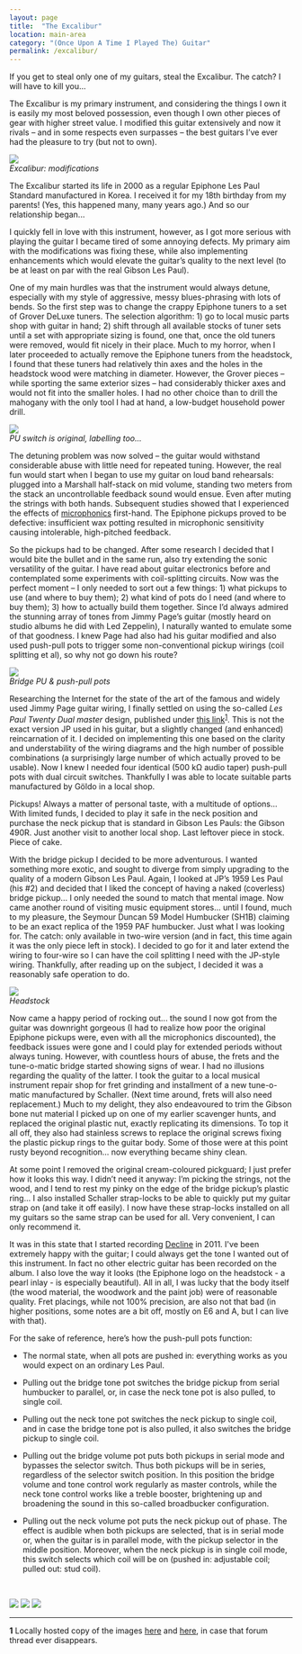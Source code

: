 ```yaml
---
layout: page
title:  "The Excalibur"
location: main-area
category: "(Once Upon A Time I Played The) Guitar"
permalink: /excalibur/
---
```


If you get to steal only one of my guitars, steal the Excalibur. The
catch? I will have to kill you...

The Excalibur is my primary instrument, and considering the things I
own it is easily my most beloved possession, even though I own other
pieces of gear with higher street value. I modified this guitar
extensively and now it rivals – and in some respects even surpasses –
the best guitars I’ve ever had the pleasure to try (but not to own).

[![](/images/excalibur/01.jpg)](/images/excalibur/01-big.jpg)  
*Excalibur: modifications*

The Excalibur started its life in 2000 as a regular Epiphone Les Paul
Standard manufactured in Korea. I received it for my 18th birthday
from my parents! (Yes, this happened many, many years ago.) And so our
relationship began...

I quickly fell in love with this instrument, however, as I got more
serious with playing the guitar I became tired of some annoying
defects. My primary aim with the modifications was fixing these, while
also implementing enhancements which would elevate the guitar’s
quality to the next level (to be at least on par with the real Gibson
Les Paul).

One of my main hurdles was that the instrument would always detune,
especially with my style of aggressive, messy blues-phrasing with lots
of bends. So the first step was to change the crappy Epiphone tuners
to a set of Grover DeLuxe tuners. The selection algorithm: 1) go to
local music parts shop with guitar in hand; 2) shift through all
available stocks of tuner sets until a set with appropriate sizing is
found, one that, once the old tuners were removed, would fit nicely in
their place. Much to my horror, when I later proceeded to actually
remove the Epiphone tuners from the headstock, I found that these
tuners had relatively thin axes and the holes in the headstock wood
were matching in diameter. However, the Grover pieces – while sporting
the same exterior sizes – had considerably thicker axes and would not
fit into the smaller holes. I had no other choice than to drill the
mahogany with the only tool I had at hand, a low-budget household
power drill.

[![](/images/excalibur/02.jpg)](/images/excalibur/02-big.jpg)  
*PU switch is original, labelling too...*

The detuning problem was now solved – the guitar would withstand
considerable abuse with little need for repeated tuning. However, the
real fun would start when I began to use my guitar on loud band
rehearsals: plugged into a Marshall half-stack on mid volume, standing
two meters from the stack an uncontrollable feedback sound would
ensue. Even after muting the strings with both hands. Subsequent
studies showed that I experienced the effects of [microphonics]
first-hand. The Epiphone pickups proved to be defective: insufficient
wax potting resulted in microphonic sensitivity causing intolerable,
high-pitched feedback.

So the pickups had to be changed. After some research I decided that I
would bite the bullet and in the same run, also try extending the
sonic versatility of the guitar. I have read about guitar electronics
before and contemplated some experiments with coil-splitting
circuits. Now was the perfect moment – I only needed to sort out a few
things: 1) what pickups to use (and where to buy them); 2) what kind
of pots do I need (and where to buy them); 3) how to actually build
them together. Since I’d always admired the stunning array of tones
from Jimmy Page’s guitar (mostly heard on studio albums he did with
Led Zeppelin), I naturally wanted to emulate some of that goodness. I
knew Page had also had his guitar modified and also used push-pull
pots to trigger some non-conventional pickup wirings (coil splitting
et al), so why not go down his route?

[![](/images/excalibur/03.jpg)](/images/excalibur/03-big.jpg)  
*Bridge PU & push-pull pots*

Researching the Internet for the state of the art of the famous and
widely used Jimmy Page guitar wiring, I finally settled on using the
so-called *Les Paul Twenty Dual master* design, published under [this
link]<sup>[1](#f1)</sup>. This is not the exact version JP used in his
guitar, but a slightly changed (and enhanced) reincarnation of it. I
decided on implementing this one based on the clarity and
understability of the wiring diagrams and the high number of possible
combinations (a surprisingly large number of which actually proved to
be usable). Now I knew I needed four identical (500 kΩ audio taper)
push-pull pots with dual circuit switches. Thankfully I was able to
locate suitable parts manufactured by Göldo in a local shop.

Pickups! Always a matter of personal taste, with a multitude of
options... With limited funds, I decided to play it safe in the neck
position and purchase the neck pickup that is standard in Gibson Les
Pauls: the Gibson 490R. Just another visit to another local shop. Last
leftover piece in stock. Piece of cake.

With the bridge pickup I decided to be more adventurous. I wanted
something more exotic, and sought to diverge from simply upgrading to
the quality of a modern Gibson Les Paul. Again, I looked at JP’s 1959
Les Paul (his #2) and decided that I liked the concept of having a
naked (coverless) bridge pickup... I only needed the sound to match
that mental image. Now came another round of visiting music equipment
stores... until I found, much to my pleasure, the Seymour Duncan 59
Model Humbucker (SH1B) claiming to be an exact replica of the 1959 PAF
humbucker. Just what I was looking for. The catch: only available in
two-wire version (and in fact, this time again it was the only piece
left in stock). I decided to go for it and later extend the wiring to
four-wire so I can have the coil splitting I need with the JP-style
wiring. Thankfully, after reading up on the subject, I decided it was
a reasonably safe operation to do.

[![](/images/excalibur/04.jpg)](/images/excalibur/04-big.jpg)  
*Headstock*

Now came a happy period of rocking out... the sound I now got from the
guitar was downright gorgeous (I had to realize how poor the original
Epiphone pickups were, even with all the microphonics discounted), the
feedback issues were gone and I could play for extended periods
without always tuning. However, with countless hours of abuse, the
frets and the tune-o-matic bridge started showing signs of wear. I had
no illusions regarding the quality of the latter. I took the guitar to
a local musical instrument repair shop for fret grinding and
installment of a new tune-o-matic manufactured by Schaller. (Next time
around, frets will also need replacement.) Much to my delight, they
also endeavoured to trim the Gibson bone nut material I picked up on
one of my earlier scavenger hunts, and replaced the original plastic
nut, exactly replicating its dimensions. To top it all off, they also
had stainless screws to replace the original screws fixing the plastic
pickup rings to the guitar body. Some of those were at this point
rusty beyond recognition... now everything became shiny clean.

At some point I removed the original cream-coloured pickguard; I just
prefer how it looks this way. I didn’t need it anyway: I’m picking the
strings, not the wood, and I tend to rest my pinky on the edge of the
bridge pickup’s plastic ring... I also installed Schaller strap-locks
to be able to quickly put my guitar strap on (and take it off
easily). I now have these strap-locks installed on all my guitars so
the same strap can be used for all. Very convenient, I can only
recommend it.

It was in this state that I started recording [Decline] in 2011. I've
been extremely happy with the guitar; I could always get the tone I
wanted out of this instrument. In fact no other electric guitar has
been recorded on the album. I also love the way it looks (the Epiphone
logo on the headstock - a pearl inlay - is especially beautiful).  All
in all, I was lucky that the body itself (the wood material, the
woodwork and the paint job) were of reasonable quality. Fret placings,
while not 100% precision, are also not that bad (in higher positions,
some notes are a bit off, mostly on E6 and A, but I can live with
that).

For the sake of reference, here’s how the push-pull pots function:

- The normal state, when all pots are pushed in: everything works as
  you would expect on an ordinary Les Paul.

- Pulling out the bridge tone pot switches the bridge pickup from
  serial humbucker to parallel, or, in case the neck tone pot is also
  pulled, to single coil.

- Pulling out the neck tone pot switches the neck pickup to single
  coil, and in case the bridge tone pot is also pulled, it also
  switches the bridge pickup to single coil.

- Pulling out the bridge volume pot puts both pickups in serial mode
  and bypasses the selector switch. Thus both pickups will be in
  series, regardless of the selector switch position. In this position
  the bridge volume and tone control work regularly as master
  controls, while the neck tone control works like a treble booster,
  brightening up and broadening the sound in this so-called
  broadbucker configuration.

- Pulling out the neck volume pot puts the neck pickup out of
  phase. The effect is audible when both pickups are selected, that is
  in serial mode or, when the guitar is in parallel mode, with the
  pickup selector in the middle position. Moreover, when the neck
  pickup is in single coil mode, this switch selects which coil will
  be on (pushed in: adjustable coil; pulled out: stud coil).

<br>

[![](/images/excalibur/05.jpg)](/images/excalibur/05-big.jpg)
[![](/images/excalibur/06.jpg)](/images/excalibur/06-big.jpg)
[![](/images/excalibur/07.jpg)](/images/excalibur/07-big.jpg)

---

<b id="f1">1</b> Locally hosted copy of the images [here][1] and
[here][2], in case that forum thread ever disappears.

[microphonics]: https://en.wikipedia.org/wiki/Microphonics
[this link]: http://music-electronics-forum.com/t1079/#post12369
[Decline]: /decline/
[1]: /images/excalibur/LesPaul-TwentyDual-master.jpg
[2]: /images/excalibur/LesPaul-TwentyDual-mix.jpg
